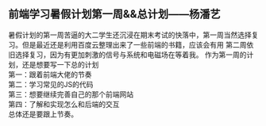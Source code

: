 ## 前端学习暑假计划第一周&&总计划——杨潘艺
暑假计划的第一周苦逼的大二学生还沉浸在期末考试的快落中，第一周当然选择复习。但是最近还是利用百度云整理出来了一些前端的书籍，应该会有用
第二周依旧选择复习，因为有更加刺激的信号与系统和电磁场在等着我。
作为第一周的计划，还是想要写一下总的计划  
第一：跟着前端大佬的节奏  
第二：学习常见的JS的代码  
第三：想要继续完善自己的那个前端网站  
第四：了解和实现怎么和后端的交互  
总体还是要跟上节奏。


